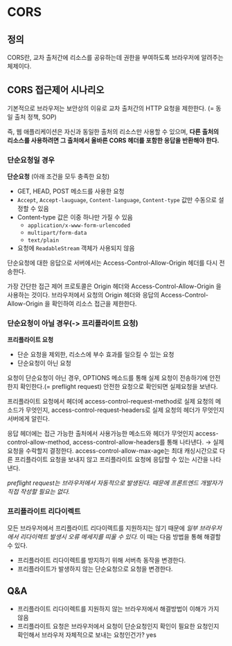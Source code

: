 # CORS

## 정의

CORS란, 교차 출처간에 리소스를 공유하는데 권한을 부여하도록 브라우저에 알려주는 체제이다.

## CORS 접근제어 시나리오

기본적으로 브라우저는 보안상의 이유로 교차 출처간의 HTTP 요청을 제한한다. (= 동일 출처 정책, SOP)

즉, 웹 애플리케이션은 자신과 동일한 출처의 리소스만 사용할 수 있으며, **다른 출처의 리소스를 사용하려면 그 출처에서 올바른 CORS 헤더를 포함한 응답을 반환해야 한다.**

### 단순요청일 경우

**단순요청** (아래 조건을 모두 충족한 요청)

- GET, HEAD, POST 메소드를 사용한 요청
- `Accept`, `Accept-lauguage`, `Content-language`, `Content-type` 값만 수동으로 설정할 수 있음
- Content-type 값은 이중 하나만 가질 수 있음
  - `application/x-www-form-urlencoded`
  - `multipart/form-data`
  - `text/plain`
- 요청에 `ReadableStream` 객체가 사용되지 않음

단순요청에 대한 응답으로 서버에서는 Access-Control-Allow-Origin 헤더를 다시 전송한다.

가장 간단한 접근 제어 프로토콜은 Origin 헤더와 Access-Control-Allow-Origin 을 사용하는 것이다. 브라우저에서 요청의 Origin 헤더와 응답의 Access-Control-Allow-Origin 을 확인하여 리소스 접근을 제한한다.

### 단순요청이 아닐 경우(-> 프리플라이트 요청)

**프리플라이트 요청**

- 단순 요청을 제외한, 리소스에 부수 효과를 일으킬 수 있는 요청
- 단순요청이 아닌 요청

요청이 단순요청이 아닌 경우, OPTIONS 메소드를 통해 실제 요청이 전송하기에 안전한지 확인한다.(= preflight request) 안전한 요청으로 확인되면 실제요청을 보낸다.

프리플라이트 요청에서 헤더에 access-control-request-method로 실제 요청의 메소드가 무엇인지, access-control-request-headers로 실제 요청의 헤더가 무엇인지 서버에게 알린다.

응답 헤더에는 접근 가능한 출처에서 사용가능한 메소드와 헤더가 무엇인지 access-control-allow-method, access-control-allow-headers를 통해 나타낸다. → 실제 요청을 수락할지 결정한다.
access-control-allow-max-age는 최대 캐싱시간으로 다른 프리플라이트 요청을 보내지 않고 프리플라이트 요청에 응답할 수 있는 시간을 나타낸다.

_preflight request는 브라우저에서 자동적으로 발생된다. 때문에 프론트엔드 개발자가 직접 작성할 필요는 없다._

### 프리플라이트 리다이렉트

모든 브라우저에서 프리플라이트 리다이렉트를 지원하지는 않기 때문에 _일부 브라우저에서 리다이렉트 발생시 오류 메세지를 띠울 수 있다._ 이 때는 다음 방법을 통해 해결할 수 있다.

- 프리플라이트 리다이렉트를 방지하기 위해 서버측 동작을 변경한다.
- 프리플라이트가 발생하지 않는 단순요청으로 요청을 변경한다.

## Q&A

- 프리플라이트 리다이렉트를 지원하지 않는 브라우저에서 해결방법이 이해가 가지 않음
- 프리플라이트 요청은 브라우저에서 요청이 단순요청인지 확인이 필요한 요청인지 확인해서 브라우저 자체적으로 보내는 요청인건가? yes
